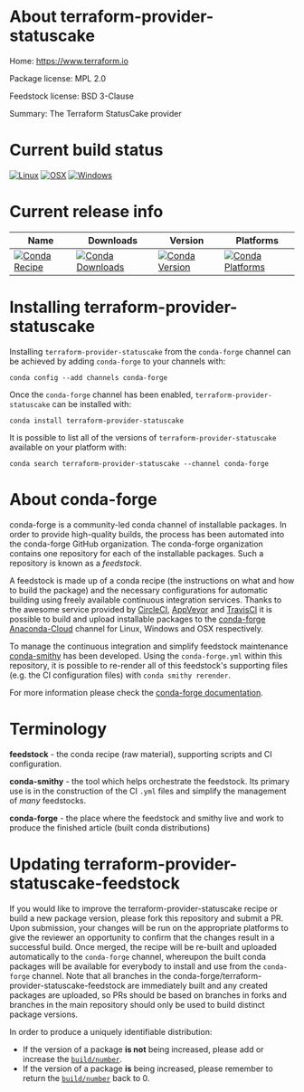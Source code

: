 About terraform-provider-statuscake
===================================

Home: https://www.terraform.io

Package license: MPL 2.0

Feedstock license: BSD 3-Clause

Summary: The Terraform StatusCake provider



Current build status
====================

[![Linux](https://img.shields.io/circleci/project/github/conda-forge/terraform-provider-statuscake-feedstock/master.svg?label=Linux)](https://circleci.com/gh/conda-forge/terraform-provider-statuscake-feedstock)
[![OSX](https://img.shields.io/travis/conda-forge/terraform-provider-statuscake-feedstock/master.svg?label=macOS)](https://travis-ci.org/conda-forge/terraform-provider-statuscake-feedstock)
[![Windows](https://img.shields.io/appveyor/ci/conda-forge/terraform-provider-statuscake-feedstock/master.svg?label=Windows)](https://ci.appveyor.com/project/conda-forge/terraform-provider-statuscake-feedstock/branch/master)

Current release info
====================

| Name | Downloads | Version | Platforms |
| --- | --- | --- | --- |
| [![Conda Recipe](https://img.shields.io/badge/recipe-terraform--provider--statuscake-green.svg)](https://anaconda.org/conda-forge/terraform-provider-statuscake) | [![Conda Downloads](https://img.shields.io/conda/dn/conda-forge/terraform-provider-statuscake.svg)](https://anaconda.org/conda-forge/terraform-provider-statuscake) | [![Conda Version](https://img.shields.io/conda/vn/conda-forge/terraform-provider-statuscake.svg)](https://anaconda.org/conda-forge/terraform-provider-statuscake) | [![Conda Platforms](https://img.shields.io/conda/pn/conda-forge/terraform-provider-statuscake.svg)](https://anaconda.org/conda-forge/terraform-provider-statuscake) |

Installing terraform-provider-statuscake
========================================

Installing `terraform-provider-statuscake` from the `conda-forge` channel can be achieved by adding `conda-forge` to your channels with:

```
conda config --add channels conda-forge
```

Once the `conda-forge` channel has been enabled, `terraform-provider-statuscake` can be installed with:

```
conda install terraform-provider-statuscake
```

It is possible to list all of the versions of `terraform-provider-statuscake` available on your platform with:

```
conda search terraform-provider-statuscake --channel conda-forge
```


About conda-forge
=================

conda-forge is a community-led conda channel of installable packages.
In order to provide high-quality builds, the process has been automated into the
conda-forge GitHub organization. The conda-forge organization contains one repository
for each of the installable packages. Such a repository is known as a *feedstock*.

A feedstock is made up of a conda recipe (the instructions on what and how to build
the package) and the necessary configurations for automatic building using freely
available continuous integration services. Thanks to the awesome service provided by
[CircleCI](https://circleci.com/), [AppVeyor](http://www.appveyor.com/)
and [TravisCI](https://travis-ci.org/) it is possible to build and upload installable
packages to the [conda-forge](https://anaconda.org/conda-forge)
[Anaconda-Cloud](http://docs.anaconda.org/) channel for Linux, Windows and OSX respectively.

To manage the continuous integration and simplify feedstock maintenance
[conda-smithy](http://github.com/conda-forge/conda-smithy) has been developed.
Using the ``conda-forge.yml`` within this repository, it is possible to re-render all of
this feedstock's supporting files (e.g. the CI configuration files) with ``conda smithy rerender``.

For more information please check the [conda-forge documentation](https://conda-forge.org/docs/).

Terminology
===========

**feedstock** - the conda recipe (raw material), supporting scripts and CI configuration.

**conda-smithy** - the tool which helps orchestrate the feedstock.
                   Its primary use is in the construction of the CI ``.yml`` files
                   and simplify the management of *many* feedstocks.

**conda-forge** - the place where the feedstock and smithy live and work to
                  produce the finished article (built conda distributions)


Updating terraform-provider-statuscake-feedstock
================================================

If you would like to improve the terraform-provider-statuscake recipe or build a new
package version, please fork this repository and submit a PR. Upon submission,
your changes will be run on the appropriate platforms to give the reviewer an
opportunity to confirm that the changes result in a successful build. Once
merged, the recipe will be re-built and uploaded automatically to the
`conda-forge` channel, whereupon the built conda packages will be available for
everybody to install and use from the `conda-forge` channel.
Note that all branches in the conda-forge/terraform-provider-statuscake-feedstock are
immediately built and any created packages are uploaded, so PRs should be based
on branches in forks and branches in the main repository should only be used to
build distinct package versions.

In order to produce a uniquely identifiable distribution:
 * If the version of a package **is not** being increased, please add or increase
   the [``build/number``](http://conda.pydata.org/docs/building/meta-yaml.html#build-number-and-string).
 * If the version of a package **is** being increased, please remember to return
   the [``build/number``](http://conda.pydata.org/docs/building/meta-yaml.html#build-number-and-string)
   back to 0.